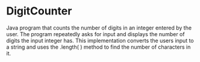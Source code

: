 # DigitCounter
Java program that counts the number of digits in an integer entered by the user. The program repeatedly asks for input and displays the number of digits the input integer has. This implementation converts the users input to a string and uses the .length( ) method to find the number of characters in it. 
